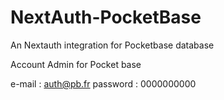 # NextAuth-PocketBase

An Nextauth integration for Pocketbase database

Account Admin for Pocket base

e-mail : <auth@pb.fr>
password : 0000000000
